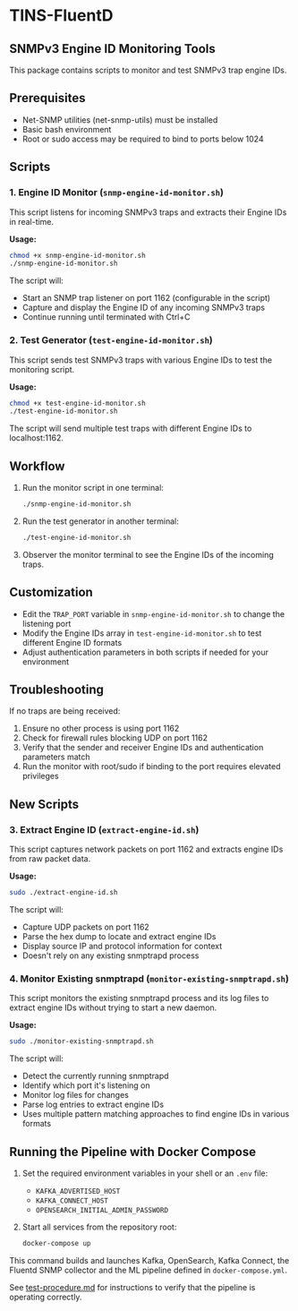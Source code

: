 # TINS-FluentD

## SNMPv3 Engine ID Monitoring Tools

This package contains scripts to monitor and test SNMPv3 trap engine IDs.

## Prerequisites

- Net-SNMP utilities (net-snmp-utils) must be installed
- Basic bash environment
- Root or sudo access may be required to bind to ports below 1024

## Scripts

### 1. Engine ID Monitor (`snmp-engine-id-monitor.sh`)

This script listens for incoming SNMPv3 traps and extracts their Engine IDs in real-time.

**Usage:**
```bash
chmod +x snmp-engine-id-monitor.sh
./snmp-engine-id-monitor.sh
```

The script will:
- Start an SNMP trap listener on port 1162 (configurable in the script)
- Capture and display the Engine ID of any incoming SNMPv3 traps
- Continue running until terminated with Ctrl+C

### 2. Test Generator (`test-engine-id-monitor.sh`)

This script sends test SNMPv3 traps with various Engine IDs to test the monitoring script.

**Usage:**
```bash
chmod +x test-engine-id-monitor.sh
./test-engine-id-monitor.sh
```

The script will send multiple test traps with different Engine IDs to localhost:1162.

## Workflow

1. Run the monitor script in one terminal:
   ```bash
   ./snmp-engine-id-monitor.sh
   ```

2. Run the test generator in another terminal:
   ```bash
   ./test-engine-id-monitor.sh
   ```

3. Observer the monitor terminal to see the Engine IDs of the incoming traps.

## Customization

- Edit the `TRAP_PORT` variable in `snmp-engine-id-monitor.sh` to change the listening port
- Modify the Engine IDs array in `test-engine-id-monitor.sh` to test different Engine ID formats
- Adjust authentication parameters in both scripts if needed for your environment

## Troubleshooting

If no traps are being received:
1. Ensure no other process is using port 1162
2. Check for firewall rules blocking UDP on port 1162
3. Verify that the sender and receiver Engine IDs and authentication parameters match
4. Run the monitor with root/sudo if binding to the port requires elevated privileges 

## New Scripts

### 3. Extract Engine ID (`extract-engine-id.sh`)

This script captures network packets on port 1162 and extracts engine IDs from raw packet data.

**Usage:**
```bash
sudo ./extract-engine-id.sh
```

The script will:
- Capture UDP packets on port 1162
- Parse the hex dump to locate and extract engine IDs
- Display source IP and protocol information for context
- Doesn't rely on any existing snmptrapd process 

### 4. Monitor Existing snmptrapd (`monitor-existing-snmptrapd.sh`)

This script monitors the existing snmptrapd process and its log files to extract engine IDs without trying to start a new daemon.

**Usage:**
```bash
sudo ./monitor-existing-snmptrapd.sh
```

The script will:
- Detect the currently running snmptrapd
- Identify which port it's listening on
- Monitor log files for changes
- Parse log entries to extract engine IDs
- Uses multiple pattern matching approaches to find engine IDs in various formats

## Running the Pipeline with Docker Compose

1. Set the required environment variables in your shell or an `.env` file:
   - `KAFKA_ADVERTISED_HOST`
   - `KAFKA_CONNECT_HOST`
   - `OPENSEARCH_INITIAL_ADMIN_PASSWORD`

2. Start all services from the repository root:
   ```bash
   docker-compose up
   ```

This command builds and launches Kafka, OpenSearch, Kafka Connect, the Fluentd SNMP collector and the ML pipeline defined in `docker-compose.yml`.

See [test-procedure.md](test-procedure.md) for instructions to verify that the pipeline is operating correctly.

